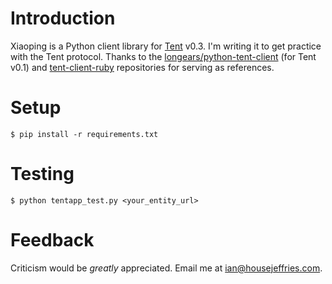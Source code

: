 # Introduction

Xiaoping is a Python client library for [Tent](https://tent.io) v0.3. I'm writing it to get practice with the Tent protocol. Thanks to the [longears/python-tent-client](https://github.com/longears/python-tent-client) (for Tent v0.1) and [tent-client-ruby](https://github.com/tent/tent-client-ruby) repositories for serving as references.

# Setup

    $ pip install -r requirements.txt

# Testing

    $ python tentapp_test.py <your_entity_url>

# Feedback

Criticism would be *greatly* appreciated. Email me at [ian@housejeffries.com](mailto:ian@housejeffries.com).
